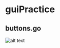 # guiPractice

## buttons.go

![alt text](https://raw.githubusercontent.com/sombrastudios/guiPractice/master/img/ui_buttons.go.png "GUI of src/buttons.go")

